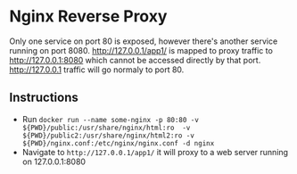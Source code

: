 # Nginx Reverse Proxy

Only one service on port 80 is exposed, however there's another service running on port 8080. http://127.0.0.1/app1/ is mapped to proxy traffic to http://127.0.0.1:8080 which cannot be accessed directly by that port. http://127.0.0.1 traffic will go normaly to port 80.

## Instructions

* Run ``docker run --name some-nginx -p 80:80 -v ${PWD}/public:/usr/share/nginx/html:ro  -v ${PWD}/public2:/usr/share/nginx/html2:ro -v ${PWD}/nginx.conf:/etc/nginx/nginx.conf -d nginx``
* Navigate to ``http://127.0.0.1/app1/`` it will proxy to a web server running on 127.0.0.1:8080